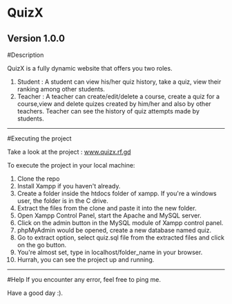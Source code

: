# QuizX

**Version 1.0.0**
---
#Description

QuizX is a fully dynamic website that offers you two roles.
1. Student : A student can view his/her quiz history, take a quiz, view their ranking among other students.
2. Teacher : A teacher can create/edit/delete a course, create a quiz for a course,view and delete quizes created by him/her and also by other teachers.
   Teacher can see the history of quiz attempts made by students.
---

#Executing the project

Take a look at the project : www.quizx.rf.gd

To execute the project in your local machine:
1. Clone the repo
2. Install Xampp if you haven't already.
3. Create a folder inside the htdocs folder of xampp. If you're a windows user, the folder is in the C drive.
4. Extract the files from the clone and paste it into the new folder.
5. Open Xampp Control Panel, start the Apache and MySQL server.
6. Click on the admin button in the MySQL module of Xampp control panel.
7. phpMyAdmin would be opened, create a new database named quiz.
8. Go to extract option, select quiz.sql file from the extracted files and click on the go button.
9. You're almost set, type in localhost/folder_name in your browser.
10. Hurrah, you can see the project up and running.

---

#Help
If you encounter any error, feel free to ping me.

Have a good day :).
